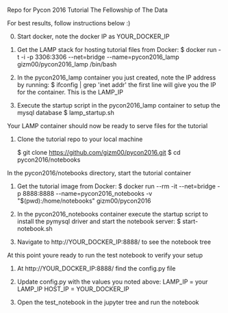 Repo for Pycon 2016 Tutorial The Fellowship of The Data

For best results, follow instructions below :)

0. Start docker, note the docker IP as YOUR_DOCKER_IP

1. Get the LAMP stack for hosting tutorial files from Docker:
	$ docker run -t -i -p 3306:3306 --net=bridge --name=pycon2016_lamp  gizm00/pycon2016_lamp /bin/bash

2. In the pycon2016_lamp container you just created, note the IP address by running:
	$ ifconfig | grep 'inet addr'
	the first line will give you the IP for the container. This is the LAMP_IP

3. Execute the startup script in the pycon2016_lamp container to setup the mysql database
	$ lamp_startup.sh

Your LAMP container should now be ready to serve files for the tutorial

1. Clone the tutorial repo to your local machine

	$ git clone https://github.com/gizm00/pycon2016.git
	$ cd pycon2016/notebooks


In the pycon2016/notebooks directory, start the tutorial container

1. Get the tutorial image from Docker:
	$ docker run --rm -it --net=bridge -p 8888:8888 --name=pycon2016_notebooks -v "$(pwd):/home/notebooks" gizm00/pycon2016

2. In the pycon2016_notebooks container execute the startup script to install the pymysql driver and start the notebook server:
	$ start-notebook.sh

3. Navigate to http://YOUR_DOCKER_IP:8888/ to see the notebook tree

At this point youre ready to run the test notebook to verify your setup

1. At http://YOUR_DOCKER_IP:8888/ find the config.py file

2. Update config.py with the values you noted above:
	LAMP_IP = your LAMP_IP
	HOST_IP = YOUR_DOCKER_IP

3. Open the test_notebook in the jupyter tree and run the notebook

